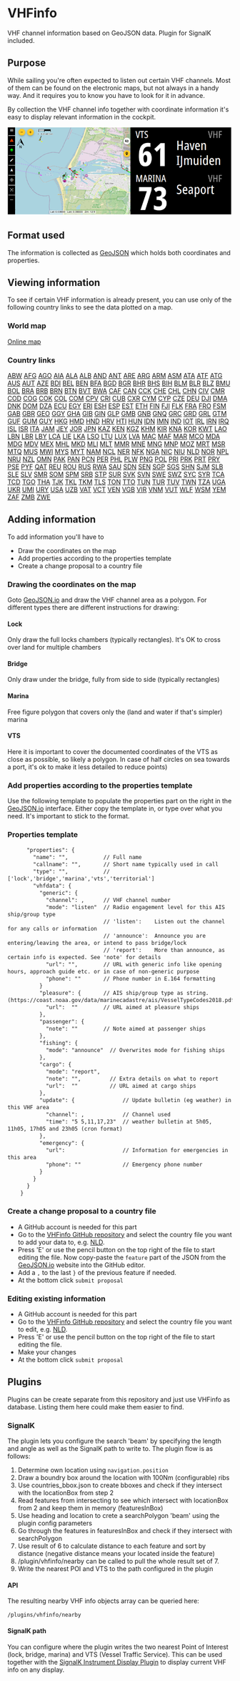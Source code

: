 # VHFinfo
VHF channel information based on GeoJSON data. Plugin for SignalK included.

## Purpose
While sailing you're often expected to listen out certain VHF channels. Most of them can be found on the electronic maps, but not always in a handy way. And it requires you to know you have to look for it in advance.

By collection the VHF channel info together with coordinate information it's easy to display relevant information in the cockpit.

![VHF example display](./documentation/pictures/vhfinfo.png)

## Format used
The information is collected as [GeoJSON](https://geojson.org/) which holds both coordinates and properties.

## Viewing information
To see if certain VHF information is already present, you can use only of the following country links to see the data plotted on a map.

### World map
[Online map](https://raw.githubusercontent.com/htool/vhfinfo/main/public/index.html)

### Country links

[ABW](https://geojson.io/#data=data:text/x-url,https://raw.githubusercontent.com/htool/vhfinfo/main/data/ABW.json&map=2/0/20)
[AFG](https://geojson.io/#data=data:text/x-url,https://raw.githubusercontent.com/htool/vhfinfo/main/data/AFG.json&map=2/0/20)
[AGO](https://geojson.io/#data=data:text/x-url,https://raw.githubusercontent.com/htool/vhfinfo/main/data/AGO.json&map=2/0/20)
[AIA](https://geojson.io/#data=data:text/x-url,https://raw.githubusercontent.com/htool/vhfinfo/main/data/AIA.json&map=2/0/20)
[ALA](https://geojson.io/#data=data:text/x-url,https://raw.githubusercontent.com/htool/vhfinfo/main/data/ALA.json&map=2/0/20)
[ALB](https://geojson.io/#data=data:text/x-url,https://raw.githubusercontent.com/htool/vhfinfo/main/data/ALB.json&map=2/0/20)
[AND](https://geojson.io/#data=data:text/x-url,https://raw.githubusercontent.com/htool/vhfinfo/main/data/AND.json&map=2/0/20)
[ANT](https://geojson.io/#data=data:text/x-url,https://raw.githubusercontent.com/htool/vhfinfo/main/data/ANT.json&map=2/0/20)
[ARE](https://geojson.io/#data=data:text/x-url,https://raw.githubusercontent.com/htool/vhfinfo/main/data/ARE.json&map=2/0/20)
[ARG](https://geojson.io/#data=data:text/x-url,https://raw.githubusercontent.com/htool/vhfinfo/main/data/ARG.json&map=2/0/20)
[ARM](https://geojson.io/#data=data:text/x-url,https://raw.githubusercontent.com/htool/vhfinfo/main/data/ARM.json&map=2/0/20)
[ASM](https://geojson.io/#data=data:text/x-url,https://raw.githubusercontent.com/htool/vhfinfo/main/data/ASM.json&map=2/0/20)
[ATA](https://geojson.io/#data=data:text/x-url,https://raw.githubusercontent.com/htool/vhfinfo/main/data/ATA.json&map=2/0/20)
[ATF](https://geojson.io/#data=data:text/x-url,https://raw.githubusercontent.com/htool/vhfinfo/main/data/ATF.json&map=2/0/20)
[ATG](https://geojson.io/#data=data:text/x-url,https://raw.githubusercontent.com/htool/vhfinfo/main/data/ATG.json&map=2/0/20)
[AUS](https://geojson.io/#data=data:text/x-url,https://raw.githubusercontent.com/htool/vhfinfo/main/data/AUS.json&map=2/0/20)
[AUT](https://geojson.io/#data=data:text/x-url,https://raw.githubusercontent.com/htool/vhfinfo/main/data/AUT.json&map=2/0/20)
[AZE](https://geojson.io/#data=data:text/x-url,https://raw.githubusercontent.com/htool/vhfinfo/main/data/AZE.json&map=2/0/20)
[BDI](https://geojson.io/#data=data:text/x-url,https://raw.githubusercontent.com/htool/vhfinfo/main/data/BDI.json&map=2/0/20)
[BEL](https://geojson.io/#data=data:text/x-url,https://raw.githubusercontent.com/htool/vhfinfo/main/data/BEL.json&map=2/0/20)
[BEN](https://geojson.io/#data=data:text/x-url,https://raw.githubusercontent.com/htool/vhfinfo/main/data/BEN.json&map=2/0/20)
[BFA](https://geojson.io/#data=data:text/x-url,https://raw.githubusercontent.com/htool/vhfinfo/main/data/BFA.json&map=2/0/20)
[BGD](https://geojson.io/#data=data:text/x-url,https://raw.githubusercontent.com/htool/vhfinfo/main/data/BGD.json&map=2/0/20)
[BGR](https://geojson.io/#data=data:text/x-url,https://raw.githubusercontent.com/htool/vhfinfo/main/data/BGR.json&map=2/0/20)
[BHR](https://geojson.io/#data=data:text/x-url,https://raw.githubusercontent.com/htool/vhfinfo/main/data/BHR.json&map=2/0/20)
[BHS](https://geojson.io/#data=data:text/x-url,https://raw.githubusercontent.com/htool/vhfinfo/main/data/BHS.json&map=2/0/20)
[BIH](https://geojson.io/#data=data:text/x-url,https://raw.githubusercontent.com/htool/vhfinfo/main/data/BIH.json&map=2/0/20)
[BLM](https://geojson.io/#data=data:text/x-url,https://raw.githubusercontent.com/htool/vhfinfo/main/data/BLM.json&map=2/0/20)
[BLR](https://geojson.io/#data=data:text/x-url,https://raw.githubusercontent.com/htool/vhfinfo/main/data/BLR.json&map=2/0/20)
[BLZ](https://geojson.io/#data=data:text/x-url,https://raw.githubusercontent.com/htool/vhfinfo/main/data/BLZ.json&map=2/0/20)
[BMU](https://geojson.io/#data=data:text/x-url,https://raw.githubusercontent.com/htool/vhfinfo/main/data/BMU.json&map=2/0/20)
[BOL](https://geojson.io/#data=data:text/x-url,https://raw.githubusercontent.com/htool/vhfinfo/main/data/BOL.json&map=2/0/20)
[BRA](https://geojson.io/#data=data:text/x-url,https://raw.githubusercontent.com/htool/vhfinfo/main/data/BRA.json&map=2/0/20)
[BRB](https://geojson.io/#data=data:text/x-url,https://raw.githubusercontent.com/htool/vhfinfo/main/data/BRB.json&map=2/0/20)
[BRN](https://geojson.io/#data=data:text/x-url,https://raw.githubusercontent.com/htool/vhfinfo/main/data/BRN.json&map=2/0/20)
[BTN](https://geojson.io/#data=data:text/x-url,https://raw.githubusercontent.com/htool/vhfinfo/main/data/BTN.json&map=2/0/20)
[BVT](https://geojson.io/#data=data:text/x-url,https://raw.githubusercontent.com/htool/vhfinfo/main/data/BVT.json&map=2/0/20)
[BWA](https://geojson.io/#data=data:text/x-url,https://raw.githubusercontent.com/htool/vhfinfo/main/data/BWA.json&map=2/0/20)
[CAF](https://geojson.io/#data=data:text/x-url,https://raw.githubusercontent.com/htool/vhfinfo/main/data/CAF.json&map=2/0/20)
[CAN](https://geojson.io/#data=data:text/x-url,https://raw.githubusercontent.com/htool/vhfinfo/main/data/CAN.json&map=2/0/20)
[CCK](https://geojson.io/#data=data:text/x-url,https://raw.githubusercontent.com/htool/vhfinfo/main/data/CCK.json&map=2/0/20)
[CHE](https://geojson.io/#data=data:text/x-url,https://raw.githubusercontent.com/htool/vhfinfo/main/data/CHE.json&map=2/0/20)
[CHL](https://geojson.io/#data=data:text/x-url,https://raw.githubusercontent.com/htool/vhfinfo/main/data/CHL.json&map=2/0/20)
[CHN](https://geojson.io/#data=data:text/x-url,https://raw.githubusercontent.com/htool/vhfinfo/main/data/CHN.json&map=2/0/20)
[CIV](https://geojson.io/#data=data:text/x-url,https://raw.githubusercontent.com/htool/vhfinfo/main/data/CIV.json&map=2/0/20)
[CMR](https://geojson.io/#data=data:text/x-url,https://raw.githubusercontent.com/htool/vhfinfo/main/data/CMR.json&map=2/0/20)
[COD](https://geojson.io/#data=data:text/x-url,https://raw.githubusercontent.com/htool/vhfinfo/main/data/COD.json&map=2/0/20)
[COG](https://geojson.io/#data=data:text/x-url,https://raw.githubusercontent.com/htool/vhfinfo/main/data/COG.json&map=2/0/20)
[COK](https://geojson.io/#data=data:text/x-url,https://raw.githubusercontent.com/htool/vhfinfo/main/data/COK.json&map=2/0/20)
[COL](https://geojson.io/#data=data:text/x-url,https://raw.githubusercontent.com/htool/vhfinfo/main/data/COL.json&map=2/0/20)
[COM](https://geojson.io/#data=data:text/x-url,https://raw.githubusercontent.com/htool/vhfinfo/main/data/COM.json&map=2/0/20)
[CPV](https://geojson.io/#data=data:text/x-url,https://raw.githubusercontent.com/htool/vhfinfo/main/data/CPV.json&map=2/0/20)
[CRI](https://geojson.io/#data=data:text/x-url,https://raw.githubusercontent.com/htool/vhfinfo/main/data/CRI.json&map=2/0/20)
[CUB](https://geojson.io/#data=data:text/x-url,https://raw.githubusercontent.com/htool/vhfinfo/main/data/CUB.json&map=2/0/20)
[CXR](https://geojson.io/#data=data:text/x-url,https://raw.githubusercontent.com/htool/vhfinfo/main/data/CXR.json&map=2/0/20)
[CYM](https://geojson.io/#data=data:text/x-url,https://raw.githubusercontent.com/htool/vhfinfo/main/data/CYM.json&map=2/0/20)
[CYP](https://geojson.io/#data=data:text/x-url,https://raw.githubusercontent.com/htool/vhfinfo/main/data/CYP.json&map=2/0/20)
[CZE](https://geojson.io/#data=data:text/x-url,https://raw.githubusercontent.com/htool/vhfinfo/main/data/CZE.json&map=2/0/20)
[DEU](https://geojson.io/#data=data:text/x-url,https://raw.githubusercontent.com/htool/vhfinfo/main/data/DEU.json&map=2/0/20)
[DJI](https://geojson.io/#data=data:text/x-url,https://raw.githubusercontent.com/htool/vhfinfo/main/data/DJI.json&map=2/0/20)
[DMA](https://geojson.io/#data=data:text/x-url,https://raw.githubusercontent.com/htool/vhfinfo/main/data/DMA.json&map=2/0/20)
[DNK](https://geojson.io/#data=data:text/x-url,https://raw.githubusercontent.com/htool/vhfinfo/main/data/DNK.json&map=2/0/20)
[DOM](https://geojson.io/#data=data:text/x-url,https://raw.githubusercontent.com/htool/vhfinfo/main/data/DOM.json&map=2/0/20)
[DZA](https://geojson.io/#data=data:text/x-url,https://raw.githubusercontent.com/htool/vhfinfo/main/data/DZA.json&map=2/0/20)
[ECU](https://geojson.io/#data=data:text/x-url,https://raw.githubusercontent.com/htool/vhfinfo/main/data/ECU.json&map=2/0/20)
[EGY](https://geojson.io/#data=data:text/x-url,https://raw.githubusercontent.com/htool/vhfinfo/main/data/EGY.json&map=2/0/20)
[ERI](https://geojson.io/#data=data:text/x-url,https://raw.githubusercontent.com/htool/vhfinfo/main/data/ERI.json&map=2/0/20)
[ESH](https://geojson.io/#data=data:text/x-url,https://raw.githubusercontent.com/htool/vhfinfo/main/data/ESH.json&map=2/0/20)
[ESP](https://geojson.io/#data=data:text/x-url,https://raw.githubusercontent.com/htool/vhfinfo/main/data/ESP.json&map=2/0/20)
[EST](https://geojson.io/#data=data:text/x-url,https://raw.githubusercontent.com/htool/vhfinfo/main/data/EST.json&map=2/0/20)
[ETH](https://geojson.io/#data=data:text/x-url,https://raw.githubusercontent.com/htool/vhfinfo/main/data/ETH.json&map=2/0/20)
[FIN](https://geojson.io/#data=data:text/x-url,https://raw.githubusercontent.com/htool/vhfinfo/main/data/FIN.json&map=2/0/20)
[FJI](https://geojson.io/#data=data:text/x-url,https://raw.githubusercontent.com/htool/vhfinfo/main/data/FJI.json&map=2/0/20)
[FLK](https://geojson.io/#data=data:text/x-url,https://raw.githubusercontent.com/htool/vhfinfo/main/data/FLK.json&map=2/0/20)
[FRA](https://geojson.io/#data=data:text/x-url,https://raw.githubusercontent.com/htool/vhfinfo/main/data/FRA.json&map=2/0/20)
[FRO](https://geojson.io/#data=data:text/x-url,https://raw.githubusercontent.com/htool/vhfinfo/main/data/FRO.json&map=2/0/20)
[FSM](https://geojson.io/#data=data:text/x-url,https://raw.githubusercontent.com/htool/vhfinfo/main/data/FSM.json&map=2/0/20)
[GAB](https://geojson.io/#data=data:text/x-url,https://raw.githubusercontent.com/htool/vhfinfo/main/data/GAB.json&map=2/0/20)
[GBR](https://geojson.io/#data=data:text/x-url,https://raw.githubusercontent.com/htool/vhfinfo/main/data/GBR.json&map=2/0/20)
[GEO](https://geojson.io/#data=data:text/x-url,https://raw.githubusercontent.com/htool/vhfinfo/main/data/GEO.json&map=2/0/20)
[GGY](https://geojson.io/#data=data:text/x-url,https://raw.githubusercontent.com/htool/vhfinfo/main/data/GGY.json&map=2/0/20)
[GHA](https://geojson.io/#data=data:text/x-url,https://raw.githubusercontent.com/htool/vhfinfo/main/data/GHA.json&map=2/0/20)
[GIB](https://geojson.io/#data=data:text/x-url,https://raw.githubusercontent.com/htool/vhfinfo/main/data/GIB.json&map=2/0/20)
[GIN](https://geojson.io/#data=data:text/x-url,https://raw.githubusercontent.com/htool/vhfinfo/main/data/GIN.json&map=2/0/20)
[GLP](https://geojson.io/#data=data:text/x-url,https://raw.githubusercontent.com/htool/vhfinfo/main/data/GLP.json&map=2/0/20)
[GMB](https://geojson.io/#data=data:text/x-url,https://raw.githubusercontent.com/htool/vhfinfo/main/data/GMB.json&map=2/0/20)
[GNB](https://geojson.io/#data=data:text/x-url,https://raw.githubusercontent.com/htool/vhfinfo/main/data/GNB.json&map=2/0/20)
[GNQ](https://geojson.io/#data=data:text/x-url,https://raw.githubusercontent.com/htool/vhfinfo/main/data/GNQ.json&map=2/0/20)
[GRC](https://geojson.io/#data=data:text/x-url,https://raw.githubusercontent.com/htool/vhfinfo/main/data/GRC.json&map=2/0/20)
[GRD](https://geojson.io/#data=data:text/x-url,https://raw.githubusercontent.com/htool/vhfinfo/main/data/GRD.json&map=2/0/20)
[GRL](https://geojson.io/#data=data:text/x-url,https://raw.githubusercontent.com/htool/vhfinfo/main/data/GRL.json&map=2/0/20)
[GTM](https://geojson.io/#data=data:text/x-url,https://raw.githubusercontent.com/htool/vhfinfo/main/data/GTM.json&map=2/0/20)
[GUF](https://geojson.io/#data=data:text/x-url,https://raw.githubusercontent.com/htool/vhfinfo/main/data/GUF.json&map=2/0/20)
[GUM](https://geojson.io/#data=data:text/x-url,https://raw.githubusercontent.com/htool/vhfinfo/main/data/GUM.json&map=2/0/20)
[GUY](https://geojson.io/#data=data:text/x-url,https://raw.githubusercontent.com/htool/vhfinfo/main/data/GUY.json&map=2/0/20)
[HKG](https://geojson.io/#data=data:text/x-url,https://raw.githubusercontent.com/htool/vhfinfo/main/data/HKG.json&map=2/0/20)
[HMD](https://geojson.io/#data=data:text/x-url,https://raw.githubusercontent.com/htool/vhfinfo/main/data/HMD.json&map=2/0/20)
[HND](https://geojson.io/#data=data:text/x-url,https://raw.githubusercontent.com/htool/vhfinfo/main/data/HND.json&map=2/0/20)
[HRV](https://geojson.io/#data=data:text/x-url,https://raw.githubusercontent.com/htool/vhfinfo/main/data/HRV.json&map=2/0/20)
[HTI](https://geojson.io/#data=data:text/x-url,https://raw.githubusercontent.com/htool/vhfinfo/main/data/HTI.json&map=2/0/20)
[HUN](https://geojson.io/#data=data:text/x-url,https://raw.githubusercontent.com/htool/vhfinfo/main/data/HUN.json&map=2/0/20)
[IDN](https://geojson.io/#data=data:text/x-url,https://raw.githubusercontent.com/htool/vhfinfo/main/data/IDN.json&map=2/0/20)
[IMN](https://geojson.io/#data=data:text/x-url,https://raw.githubusercontent.com/htool/vhfinfo/main/data/IMN.json&map=2/0/20)
[IND](https://geojson.io/#data=data:text/x-url,https://raw.githubusercontent.com/htool/vhfinfo/main/data/IND.json&map=2/0/20)
[IOT](https://geojson.io/#data=data:text/x-url,https://raw.githubusercontent.com/htool/vhfinfo/main/data/IOT.json&map=2/0/20)
[IRL](https://geojson.io/#data=data:text/x-url,https://raw.githubusercontent.com/htool/vhfinfo/main/data/IRL.json&map=2/0/20)
[IRN](https://geojson.io/#data=data:text/x-url,https://raw.githubusercontent.com/htool/vhfinfo/main/data/IRN.json&map=2/0/20)
[IRQ](https://geojson.io/#data=data:text/x-url,https://raw.githubusercontent.com/htool/vhfinfo/main/data/IRQ.json&map=2/0/20)
[ISL](https://geojson.io/#data=data:text/x-url,https://raw.githubusercontent.com/htool/vhfinfo/main/data/ISL.json&map=2/0/20)
[ISR](https://geojson.io/#data=data:text/x-url,https://raw.githubusercontent.com/htool/vhfinfo/main/data/ISR.json&map=2/0/20)
[ITA](https://geojson.io/#data=data:text/x-url,https://raw.githubusercontent.com/htool/vhfinfo/main/data/ITA.json&map=2/0/20)
[JAM](https://geojson.io/#data=data:text/x-url,https://raw.githubusercontent.com/htool/vhfinfo/main/data/JAM.json&map=2/0/20)
[JEY](https://geojson.io/#data=data:text/x-url,https://raw.githubusercontent.com/htool/vhfinfo/main/data/JEY.json&map=2/0/20)
[JOR](https://geojson.io/#data=data:text/x-url,https://raw.githubusercontent.com/htool/vhfinfo/main/data/JOR.json&map=2/0/20)
[JPN](https://geojson.io/#data=data:text/x-url,https://raw.githubusercontent.com/htool/vhfinfo/main/data/JPN.json&map=2/0/20)
[KAZ](https://geojson.io/#data=data:text/x-url,https://raw.githubusercontent.com/htool/vhfinfo/main/data/KAZ.json&map=2/0/20)
[KEN](https://geojson.io/#data=data:text/x-url,https://raw.githubusercontent.com/htool/vhfinfo/main/data/KEN.json&map=2/0/20)
[KGZ](https://geojson.io/#data=data:text/x-url,https://raw.githubusercontent.com/htool/vhfinfo/main/data/KGZ.json&map=2/0/20)
[KHM](https://geojson.io/#data=data:text/x-url,https://raw.githubusercontent.com/htool/vhfinfo/main/data/KHM.json&map=2/0/20)
[KIR](https://geojson.io/#data=data:text/x-url,https://raw.githubusercontent.com/htool/vhfinfo/main/data/KIR.json&map=2/0/20)
[KNA](https://geojson.io/#data=data:text/x-url,https://raw.githubusercontent.com/htool/vhfinfo/main/data/KNA.json&map=2/0/20)
[KOR](https://geojson.io/#data=data:text/x-url,https://raw.githubusercontent.com/htool/vhfinfo/main/data/KOR.json&map=2/0/20)
[KWT](https://geojson.io/#data=data:text/x-url,https://raw.githubusercontent.com/htool/vhfinfo/main/data/KWT.json&map=2/0/20)
[LAO](https://geojson.io/#data=data:text/x-url,https://raw.githubusercontent.com/htool/vhfinfo/main/data/LAO.json&map=2/0/20)
[LBN](https://geojson.io/#data=data:text/x-url,https://raw.githubusercontent.com/htool/vhfinfo/main/data/LBN.json&map=2/0/20)
[LBR](https://geojson.io/#data=data:text/x-url,https://raw.githubusercontent.com/htool/vhfinfo/main/data/LBR.json&map=2/0/20)
[LBY](https://geojson.io/#data=data:text/x-url,https://raw.githubusercontent.com/htool/vhfinfo/main/data/LBY.json&map=2/0/20)
[LCA](https://geojson.io/#data=data:text/x-url,https://raw.githubusercontent.com/htool/vhfinfo/main/data/LCA.json&map=2/0/20)
[LIE](https://geojson.io/#data=data:text/x-url,https://raw.githubusercontent.com/htool/vhfinfo/main/data/LIE.json&map=2/0/20)
[LKA](https://geojson.io/#data=data:text/x-url,https://raw.githubusercontent.com/htool/vhfinfo/main/data/LKA.json&map=2/0/20)
[LSO](https://geojson.io/#data=data:text/x-url,https://raw.githubusercontent.com/htool/vhfinfo/main/data/LSO.json&map=2/0/20)
[LTU](https://geojson.io/#data=data:text/x-url,https://raw.githubusercontent.com/htool/vhfinfo/main/data/LTU.json&map=2/0/20)
[LUX](https://geojson.io/#data=data:text/x-url,https://raw.githubusercontent.com/htool/vhfinfo/main/data/LUX.json&map=2/0/20)
[LVA](https://geojson.io/#data=data:text/x-url,https://raw.githubusercontent.com/htool/vhfinfo/main/data/LVA.json&map=2/0/20)
[MAC](https://geojson.io/#data=data:text/x-url,https://raw.githubusercontent.com/htool/vhfinfo/main/data/MAC.json&map=2/0/20)
[MAF](https://geojson.io/#data=data:text/x-url,https://raw.githubusercontent.com/htool/vhfinfo/main/data/MAF.json&map=2/0/20)
[MAR](https://geojson.io/#data=data:text/x-url,https://raw.githubusercontent.com/htool/vhfinfo/main/data/MAR.json&map=2/0/20)
[MCO](https://geojson.io/#data=data:text/x-url,https://raw.githubusercontent.com/htool/vhfinfo/main/data/MCO.json&map=2/0/20)
[MDA](https://geojson.io/#data=data:text/x-url,https://raw.githubusercontent.com/htool/vhfinfo/main/data/MDA.json&map=2/0/20)
[MDG](https://geojson.io/#data=data:text/x-url,https://raw.githubusercontent.com/htool/vhfinfo/main/data/MDG.json&map=2/0/20)
[MDV](https://geojson.io/#data=data:text/x-url,https://raw.githubusercontent.com/htool/vhfinfo/main/data/MDV.json&map=2/0/20)
[MEX](https://geojson.io/#data=data:text/x-url,https://raw.githubusercontent.com/htool/vhfinfo/main/data/MEX.json&map=2/0/20)
[MHL](https://geojson.io/#data=data:text/x-url,https://raw.githubusercontent.com/htool/vhfinfo/main/data/MHL.json&map=2/0/20)
[MKD](https://geojson.io/#data=data:text/x-url,https://raw.githubusercontent.com/htool/vhfinfo/main/data/MKD.json&map=2/0/20)
[MLI](https://geojson.io/#data=data:text/x-url,https://raw.githubusercontent.com/htool/vhfinfo/main/data/MLI.json&map=2/0/20)
[MLT](https://geojson.io/#data=data:text/x-url,https://raw.githubusercontent.com/htool/vhfinfo/main/data/MLT.json&map=2/0/20)
[MMR](https://geojson.io/#data=data:text/x-url,https://raw.githubusercontent.com/htool/vhfinfo/main/data/MMR.json&map=2/0/20)
[MNE](https://geojson.io/#data=data:text/x-url,https://raw.githubusercontent.com/htool/vhfinfo/main/data/MNE.json&map=2/0/20)
[MNG](https://geojson.io/#data=data:text/x-url,https://raw.githubusercontent.com/htool/vhfinfo/main/data/MNG.json&map=2/0/20)
[MNP](https://geojson.io/#data=data:text/x-url,https://raw.githubusercontent.com/htool/vhfinfo/main/data/MNP.json&map=2/0/20)
[MOZ](https://geojson.io/#data=data:text/x-url,https://raw.githubusercontent.com/htool/vhfinfo/main/data/MOZ.json&map=2/0/20)
[MRT](https://geojson.io/#data=data:text/x-url,https://raw.githubusercontent.com/htool/vhfinfo/main/data/MRT.json&map=2/0/20)
[MSR](https://geojson.io/#data=data:text/x-url,https://raw.githubusercontent.com/htool/vhfinfo/main/data/MSR.json&map=2/0/20)
[MTQ](https://geojson.io/#data=data:text/x-url,https://raw.githubusercontent.com/htool/vhfinfo/main/data/MTQ.json&map=2/0/20)
[MUS](https://geojson.io/#data=data:text/x-url,https://raw.githubusercontent.com/htool/vhfinfo/main/data/MUS.json&map=2/0/20)
[MWI](https://geojson.io/#data=data:text/x-url,https://raw.githubusercontent.com/htool/vhfinfo/main/data/MWI.json&map=2/0/20)
[MYS](https://geojson.io/#data=data:text/x-url,https://raw.githubusercontent.com/htool/vhfinfo/main/data/MYS.json&map=2/0/20)
[MYT](https://geojson.io/#data=data:text/x-url,https://raw.githubusercontent.com/htool/vhfinfo/main/data/MYT.json&map=2/0/20)
[NAM](https://geojson.io/#data=data:text/x-url,https://raw.githubusercontent.com/htool/vhfinfo/main/data/NAM.json&map=2/0/20)
[NCL](https://geojson.io/#data=data:text/x-url,https://raw.githubusercontent.com/htool/vhfinfo/main/data/NCL.json&map=2/0/20)
[NER](https://geojson.io/#data=data:text/x-url,https://raw.githubusercontent.com/htool/vhfinfo/main/data/NER.json&map=2/0/20)
[NFK](https://geojson.io/#data=data:text/x-url,https://raw.githubusercontent.com/htool/vhfinfo/main/data/NFK.json&map=2/0/20)
[NGA](https://geojson.io/#data=data:text/x-url,https://raw.githubusercontent.com/htool/vhfinfo/main/data/NGA.json&map=2/0/20)
[NIC](https://geojson.io/#data=data:text/x-url,https://raw.githubusercontent.com/htool/vhfinfo/main/data/NIC.json&map=2/0/20)
[NIU](https://geojson.io/#data=data:text/x-url,https://raw.githubusercontent.com/htool/vhfinfo/main/data/NIU.json&map=2/0/20)
[NLD](https://geojson.io/#data=data:text/x-url,https://raw.githubusercontent.com/htool/vhfinfo/main/data/NLD.json&map=2/0/20)
[NOR](https://geojson.io/#data=data:text/x-url,https://raw.githubusercontent.com/htool/vhfinfo/main/data/NOR.json&map=2/0/20)
[NPL](https://geojson.io/#data=data:text/x-url,https://raw.githubusercontent.com/htool/vhfinfo/main/data/NPL.json&map=2/0/20)
[NRU](https://geojson.io/#data=data:text/x-url,https://raw.githubusercontent.com/htool/vhfinfo/main/data/NRU.json&map=2/0/20)
[NZL](https://geojson.io/#data=data:text/x-url,https://raw.githubusercontent.com/htool/vhfinfo/main/data/NZL.json&map=2/0/20)
[OMN](https://geojson.io/#data=data:text/x-url,https://raw.githubusercontent.com/htool/vhfinfo/main/data/OMN.json&map=2/0/20)
[PAK](https://geojson.io/#data=data:text/x-url,https://raw.githubusercontent.com/htool/vhfinfo/main/data/PAK.json&map=2/0/20)
[PAN](https://geojson.io/#data=data:text/x-url,https://raw.githubusercontent.com/htool/vhfinfo/main/data/PAN.json&map=2/0/20)
[PCN](https://geojson.io/#data=data:text/x-url,https://raw.githubusercontent.com/htool/vhfinfo/main/data/PCN.json&map=2/0/20)
[PER](https://geojson.io/#data=data:text/x-url,https://raw.githubusercontent.com/htool/vhfinfo/main/data/PER.json&map=2/0/20)
[PHL](https://geojson.io/#data=data:text/x-url,https://raw.githubusercontent.com/htool/vhfinfo/main/data/PHL.json&map=2/0/20)
[PLW](https://geojson.io/#data=data:text/x-url,https://raw.githubusercontent.com/htool/vhfinfo/main/data/PLW.json&map=2/0/20)
[PNG](https://geojson.io/#data=data:text/x-url,https://raw.githubusercontent.com/htool/vhfinfo/main/data/PNG.json&map=2/0/20)
[POL](https://geojson.io/#data=data:text/x-url,https://raw.githubusercontent.com/htool/vhfinfo/main/data/POL.json&map=2/0/20)
[PRI](https://geojson.io/#data=data:text/x-url,https://raw.githubusercontent.com/htool/vhfinfo/main/data/PRI.json&map=2/0/20)
[PRK](https://geojson.io/#data=data:text/x-url,https://raw.githubusercontent.com/htool/vhfinfo/main/data/PRK.json&map=2/0/20)
[PRT](https://geojson.io/#data=data:text/x-url,https://raw.githubusercontent.com/htool/vhfinfo/main/data/PRT.json&map=2/0/20)
[PRY](https://geojson.io/#data=data:text/x-url,https://raw.githubusercontent.com/htool/vhfinfo/main/data/PRY.json&map=2/0/20)
[PSE](https://geojson.io/#data=data:text/x-url,https://raw.githubusercontent.com/htool/vhfinfo/main/data/PSE.json&map=2/0/20)
[PYF](https://geojson.io/#data=data:text/x-url,https://raw.githubusercontent.com/htool/vhfinfo/main/data/PYF.json&map=2/0/20)
[QAT](https://geojson.io/#data=data:text/x-url,https://raw.githubusercontent.com/htool/vhfinfo/main/data/QAT.json&map=2/0/20)
[REU](https://geojson.io/#data=data:text/x-url,https://raw.githubusercontent.com/htool/vhfinfo/main/data/REU.json&map=2/0/20)
[ROU](https://geojson.io/#data=data:text/x-url,https://raw.githubusercontent.com/htool/vhfinfo/main/data/ROU.json&map=2/0/20)
[RUS](https://geojson.io/#data=data:text/x-url,https://raw.githubusercontent.com/htool/vhfinfo/main/data/RUS.json&map=2/0/20)
[RWA](https://geojson.io/#data=data:text/x-url,https://raw.githubusercontent.com/htool/vhfinfo/main/data/RWA.json&map=2/0/20)
[SAU](https://geojson.io/#data=data:text/x-url,https://raw.githubusercontent.com/htool/vhfinfo/main/data/SAU.json&map=2/0/20)
[SDN](https://geojson.io/#data=data:text/x-url,https://raw.githubusercontent.com/htool/vhfinfo/main/data/SDN.json&map=2/0/20)
[SEN](https://geojson.io/#data=data:text/x-url,https://raw.githubusercontent.com/htool/vhfinfo/main/data/SEN.json&map=2/0/20)
[SGP](https://geojson.io/#data=data:text/x-url,https://raw.githubusercontent.com/htool/vhfinfo/main/data/SGP.json&map=2/0/20)
[SGS](https://geojson.io/#data=data:text/x-url,https://raw.githubusercontent.com/htool/vhfinfo/main/data/SGS.json&map=2/0/20)
[SHN](https://geojson.io/#data=data:text/x-url,https://raw.githubusercontent.com/htool/vhfinfo/main/data/SHN.json&map=2/0/20)
[SJM](https://geojson.io/#data=data:text/x-url,https://raw.githubusercontent.com/htool/vhfinfo/main/data/SJM.json&map=2/0/20)
[SLB](https://geojson.io/#data=data:text/x-url,https://raw.githubusercontent.com/htool/vhfinfo/main/data/SLB.json&map=2/0/20)
[SLE](https://geojson.io/#data=data:text/x-url,https://raw.githubusercontent.com/htool/vhfinfo/main/data/SLE.json&map=2/0/20)
[SLV](https://geojson.io/#data=data:text/x-url,https://raw.githubusercontent.com/htool/vhfinfo/main/data/SLV.json&map=2/0/20)
[SMR](https://geojson.io/#data=data:text/x-url,https://raw.githubusercontent.com/htool/vhfinfo/main/data/SMR.json&map=2/0/20)
[SOM](https://geojson.io/#data=data:text/x-url,https://raw.githubusercontent.com/htool/vhfinfo/main/data/SOM.json&map=2/0/20)
[SPM](https://geojson.io/#data=data:text/x-url,https://raw.githubusercontent.com/htool/vhfinfo/main/data/SPM.json&map=2/0/20)
[SRB](https://geojson.io/#data=data:text/x-url,https://raw.githubusercontent.com/htool/vhfinfo/main/data/SRB.json&map=2/0/20)
[STP](https://geojson.io/#data=data:text/x-url,https://raw.githubusercontent.com/htool/vhfinfo/main/data/STP.json&map=2/0/20)
[SUR](https://geojson.io/#data=data:text/x-url,https://raw.githubusercontent.com/htool/vhfinfo/main/data/SUR.json&map=2/0/20)
[SVK](https://geojson.io/#data=data:text/x-url,https://raw.githubusercontent.com/htool/vhfinfo/main/data/SVK.json&map=2/0/20)
[SVN](https://geojson.io/#data=data:text/x-url,https://raw.githubusercontent.com/htool/vhfinfo/main/data/SVN.json&map=2/0/20)
[SWE](https://geojson.io/#data=data:text/x-url,https://raw.githubusercontent.com/htool/vhfinfo/main/data/SWE.json&map=2/0/20)
[SWZ](https://geojson.io/#data=data:text/x-url,https://raw.githubusercontent.com/htool/vhfinfo/main/data/SWZ.json&map=2/0/20)
[SYC](https://geojson.io/#data=data:text/x-url,https://raw.githubusercontent.com/htool/vhfinfo/main/data/SYC.json&map=2/0/20)
[SYR](https://geojson.io/#data=data:text/x-url,https://raw.githubusercontent.com/htool/vhfinfo/main/data/SYR.json&map=2/0/20)
[TCA](https://geojson.io/#data=data:text/x-url,https://raw.githubusercontent.com/htool/vhfinfo/main/data/TCA.json&map=2/0/20)
[TCD](https://geojson.io/#data=data:text/x-url,https://raw.githubusercontent.com/htool/vhfinfo/main/data/TCD.json&map=2/0/20)
[TGO](https://geojson.io/#data=data:text/x-url,https://raw.githubusercontent.com/htool/vhfinfo/main/data/TGO.json&map=2/0/20)
[THA](https://geojson.io/#data=data:text/x-url,https://raw.githubusercontent.com/htool/vhfinfo/main/data/THA.json&map=2/0/20)
[TJK](https://geojson.io/#data=data:text/x-url,https://raw.githubusercontent.com/htool/vhfinfo/main/data/TJK.json&map=2/0/20)
[TKL](https://geojson.io/#data=data:text/x-url,https://raw.githubusercontent.com/htool/vhfinfo/main/data/TKL.json&map=2/0/20)
[TKM](https://geojson.io/#data=data:text/x-url,https://raw.githubusercontent.com/htool/vhfinfo/main/data/TKM.json&map=2/0/20)
[TLS](https://geojson.io/#data=data:text/x-url,https://raw.githubusercontent.com/htool/vhfinfo/main/data/TLS.json&map=2/0/20)
[TON](https://geojson.io/#data=data:text/x-url,https://raw.githubusercontent.com/htool/vhfinfo/main/data/TON.json&map=2/0/20)
[TTO](https://geojson.io/#data=data:text/x-url,https://raw.githubusercontent.com/htool/vhfinfo/main/data/TTO.json&map=2/0/20)
[TUN](https://geojson.io/#data=data:text/x-url,https://raw.githubusercontent.com/htool/vhfinfo/main/data/TUN.json&map=2/0/20)
[TUR](https://geojson.io/#data=data:text/x-url,https://raw.githubusercontent.com/htool/vhfinfo/main/data/TUR.json&map=2/0/20)
[TUV](https://geojson.io/#data=data:text/x-url,https://raw.githubusercontent.com/htool/vhfinfo/main/data/TUV.json&map=2/0/20)
[TWN](https://geojson.io/#data=data:text/x-url,https://raw.githubusercontent.com/htool/vhfinfo/main/data/TWN.json&map=2/0/20)
[TZA](https://geojson.io/#data=data:text/x-url,https://raw.githubusercontent.com/htool/vhfinfo/main/data/TZA.json&map=2/0/20)
[UGA](https://geojson.io/#data=data:text/x-url,https://raw.githubusercontent.com/htool/vhfinfo/main/data/UGA.json&map=2/0/20)
[UKR](https://geojson.io/#data=data:text/x-url,https://raw.githubusercontent.com/htool/vhfinfo/main/data/UKR.json&map=2/0/20)
[UMI](https://geojson.io/#data=data:text/x-url,https://raw.githubusercontent.com/htool/vhfinfo/main/data/UMI.json&map=2/0/20)
[URY](https://geojson.io/#data=data:text/x-url,https://raw.githubusercontent.com/htool/vhfinfo/main/data/URY.json&map=2/0/20)
[USA](https://geojson.io/#data=data:text/x-url,https://raw.githubusercontent.com/htool/vhfinfo/main/data/USA.json&map=2/0/20)
[UZB](https://geojson.io/#data=data:text/x-url,https://raw.githubusercontent.com/htool/vhfinfo/main/data/UZB.json&map=2/0/20)
[VAT](https://geojson.io/#data=data:text/x-url,https://raw.githubusercontent.com/htool/vhfinfo/main/data/VAT.json&map=2/0/20)
[VCT](https://geojson.io/#data=data:text/x-url,https://raw.githubusercontent.com/htool/vhfinfo/main/data/VCT.json&map=2/0/20)
[VEN](https://geojson.io/#data=data:text/x-url,https://raw.githubusercontent.com/htool/vhfinfo/main/data/VEN.json&map=2/0/20)
[VGB](https://geojson.io/#data=data:text/x-url,https://raw.githubusercontent.com/htool/vhfinfo/main/data/VGB.json&map=2/0/20)
[VIR](https://geojson.io/#data=data:text/x-url,https://raw.githubusercontent.com/htool/vhfinfo/main/data/VIR.json&map=2/0/20)
[VNM](https://geojson.io/#data=data:text/x-url,https://raw.githubusercontent.com/htool/vhfinfo/main/data/VNM.json&map=2/0/20)
[VUT](https://geojson.io/#data=data:text/x-url,https://raw.githubusercontent.com/htool/vhfinfo/main/data/VUT.json&map=2/0/20)
[WLF](https://geojson.io/#data=data:text/x-url,https://raw.githubusercontent.com/htool/vhfinfo/main/data/WLF.json&map=2/0/20)
[WSM](https://geojson.io/#data=data:text/x-url,https://raw.githubusercontent.com/htool/vhfinfo/main/data/WSM.json&map=2/0/20)
[YEM](https://geojson.io/#data=data:text/x-url,https://raw.githubusercontent.com/htool/vhfinfo/main/data/YEM.json&map=2/0/20)
[ZAF](https://geojson.io/#data=data:text/x-url,https://raw.githubusercontent.com/htool/vhfinfo/main/data/ZAF.json&map=2/0/20)
[ZMB](https://geojson.io/#data=data:text/x-url,https://raw.githubusercontent.com/htool/vhfinfo/main/data/ZMB.json&map=2/0/20)
[ZWE](https://geojson.io/#data=data:text/x-url,https://raw.githubusercontent.com/htool/vhfinfo/main/data/ZWE.json&map=2/0/20)

## Adding information
To add information you'll have to
- Draw the coordinates on the map
- Add properties according to the properties template
- Create a change proposal to a country file

### Drawing the coordinates on the map
Goto [GeoJSON.io](https://geojson.io/) and draw the VHF channel area as a polygon.
For different types there are different instructions for drawing:

#### Lock
Only draw the full locks chambers (typically rectangles). It's OK to cross over land for multiple chambers
#### Bridge
Only draw under the bridge, fully from side to side (typically rectangles)
#### Marina
Free figure polygon that covers only the (land and water if that's simpler) marina
#### VTS
Here it is important to cover the documented coordinates of the VTS as close as possible, so likely a polygon. In case of half circles on sea towards a port, it's ok to make it less detailed to reduce points)

### Add properties according to the properties template
Use the following template to populate the properties part on the right in the [GeoJSON.io](https://geojson.io/) interface. Either copy the template in, or type over what you need. It's important to stick to the format.

### Properties template
```
      "properties": {
        "name": "",           // Full name
        "callname": "",       // Short name typically used in call
        "type": "",           // ['lock','bridge','marina','vts','territorial']
        "vhfdata": {
          "generic": {
            "channel": ,      // VHF channel number
            "mode": "listen"  // Radio engagement level for this AIS ship/group type
                              // 'listen':    Listen out the channel for any calls or information
                              // 'announce':  Announce you are entering/leaving the area, or intend to pass bridge/lock
                              // 'report':    More than announce, as certain info is expected. See 'note' for details
            "url": "",        // URL with generic info like opening hours, approach guide etc. or in case of non-generic purpose
            "phone": ""       // Phone number in E.164 formatting
          }
          "pleasure": {       // AIS ship/group type as string. (https://coast.noaa.gov/data/marinecadastre/ais/VesselTypeCodes2018.pdf)
            "url":  ""        // URL aimed at pleasure ships
          },
          "passenger": {
            "note": ""        // Note aimed at passenger ships
          },
          "fishing": {
            "mode": "announce"  // Overwrites mode for fishing ships
          },
          "cargo": {
            "mode": "report",
            "note": "",         // Extra details on what to report
            "url":  ""          // URL aimed at cargo ships
          },
          "update": {               // Update bulletin (eg weather) in this VHF area
            "channel": ,            // Channel used
            "time": "5 5,11,17,23"  // weather bulletin at 5h05, 11h05, 17h05 and 23h05 (cron format)
          },
          "emergency": {
            "url":                  // Information for emergencies in this area
            "phone": ""             // Emergency phone number
          }
        }
      }
    }
```

### Create a change proposal to a country file
- A GitHub account is needed for this part
- Go to the [VHFinfo GitHub repository](https://github.com/htool/vhfinfo/data/) and select the country file you want to add your data to, e.g. [NLD](https://github.com/htool/vhfinfo/blob/main/data/NLD.json).
- Press 'E' or use the pencil button on the top right of the file to start editing the file. Now copy-paste the `feature` part of the JSON from the [GeoJSON.io](https://geojson.io/) website into the GitHub editor.
- Add a `,` to the last `}` of the previous feature if needed.
- At the bottom click `submit proposal`

### Editing existing information
- A GitHub account is needed for this part
- Go to the [VHFinfo GitHub repository](https://github.com/htool/vhfinfo/data/) and select the country file you want to edit, e.g. [NLD](https://github.com/htool/vhfinfo/blob/main/data/NLD.json).
- Press 'E' or use the pencil button on the top right of the file to start editing the file.
- Make your changes
- At the bottom click `submit proposal`


## Plugins
Plugins can be create separate from this repository and just use VHFinfo as database. Listing them here could make them easier to find.

### SignalK
The plugin lets you configure the search 'beam' by specifying the length and angle as well as the SignalK path to write to.
The plugin flow is as follows:
 1. Determine own location using `navigation.position`
 2. Draw a boundry box around the location with 100Nm (configurable) ribs
 3. Use countries_bbox.json to create bboxes and check if they intersect with the locationBox from step 2
 4. Read features from intersecting to see which intersect with locationBox from 2 and keep them in memory (featuresInBox)
 5. Use heading and location to crete a searchPolygon 'beam' using the plugin config parameters
 6. Go through the features in featuresInBox and check if they intersect with searchPolygon
 7. Use result of 6 to calculate distance to each feature and sort by distance (negative distance means your located inside the feature)
 8. /plugin/vhfinfo/nearby can be called to pull the whole result set of 7.
 9. Write the nearest POI and VTS to the path configured in the plugin

#### API
The resulting nearby VHF info objects array can be queried here:
```
/plugins/vhfinfo/nearby
```

#### SignalK path
You can configure where the plugin writes the two nearest Point of Interest (lock, bridge, marina) and VTS (Vessel Traffic Service). This can be used together with the [SignalK Instrument Display Plugin](https://www.npmjs.com/package/signalk-instrument-display-plugin) to display current VHF info on any display.
